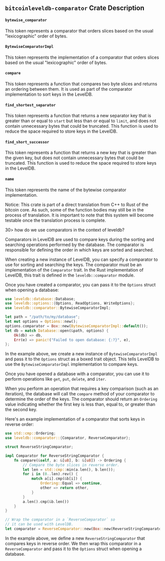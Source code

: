 ## `bitcoinleveldb-comparator` Crate Description

#### `bytewise_comparator`

This token represents a comparator that orders
slices based on the usual "lexicographic" order of
bytes.

#### `BytewiseComparatorImpl`

This token represents the implementation of
a comparator that orders slices based on the usual
"lexicographic" order of bytes.

#### `compare`

This token represents a function that compares two
byte slices and returns an ordering between
them. It is used as part of the comparator
implementation to sort keys in the LevelDB.

#### `find_shortest_separator`

This token represents a function that returns
a new separator key that is greater than or equal
to `start` but less than or equal to `limit`, and
does not contain unnecessary bytes that could be
truncated. This function is used to reduce the
space required to store keys in the LevelDB.

#### `find_short_successor`

This token represents a function that returns
a new key that is greater than the given key, but
does not contain unnecessary bytes that could be
truncated. This function is used to reduce the
space required to store keys in the LevelDB.

#### `name`

This token represents the name of the bytewise
comparator implementation.

Notice: This crate is part of a direct translation
from C++ to Rust of the bitcoin core. As such,
some of the function bodies may still be in the
process of translation. It is important to note
that this system will become testable once the
translation process is complete.

30> how do we use comparators in the context of
leveldb?

Comparators in LevelDB are used to compare keys
during the sorting and searching operations
performed by the database. The comparator is
responsible for defining the order in which keys
are sorted and searched.

When creating a new instance of LevelDB, you can
specify a comparator to use for sorting and
searching the keys. The comparator must be an
implementation of the `Comparator` trait. In the
Rust implementation of LevelDB, this trait is
defined in the `leveldb::comparator` module.

Once you have created a comparator, you can pass
it to the `Options` struct when opening
a database:

```rust
use leveldb::database::Database;
use leveldb::options::{Options, ReadOptions, WriteOptions};
use leveldb::comparator::BytewiseComparatorImpl;

let path = "/path/to/my/database";
let mut options = Options::new();
options.comparator = Box::new(BytewiseComparatorImpl::default());
let db = match Database::open(&path, options) {
    Ok(db) => db,
    Err(e) => panic!("Failed to open database: {:?}", e),
};
```

In the example above, we create a new instance of
`BytewiseComparatorImpl` and pass it to the
`Options` struct as a boxed trait object. This
tells LevelDB to use the `BytewiseComparatorImpl`
implementation to compare keys.

Once you have opened a database with a comparator,
you can use it to perform operations like `get`,
`put`, `delete`, and `iter`.

When you perform an operation that requires a key
comparison (such as an iteration), the database
will call the `compare` method of your comparator
to determine the order of the keys. The comparator
should return an `Ordering` value indicating
whether the first key is less than, equal to, or
greater than the second key.

Here's an example implementation of a comparator
that sorts keys in reverse order:

```rust
use std::cmp::Ordering;
use leveldb::comparator::{Comparator, ReverseComparator};

struct ReverseStringComparator;

impl Comparator for ReverseStringComparator {
    fn compare(&self, a: &[u8], b: &[u8]) -> Ordering {
        // Compare the byte slices in reverse order.
        let len = std::cmp::min(a.len(), b.len());
        for i in (0..len).rev() {
            match a[i].cmp(&b[i]) {
                Ordering::Equal => continue,
                other => return other,
            }
        }
        a.len().cmp(&b.len())
    }
}

// Wrap the comparator in a `ReverseComparator` so
// it can be used with LevelDB.
let comparator = ReverseComparator::new(Box::new(ReverseStringComparator));

```

In the example above, we define a new
`ReverseStringComparator` that compares keys in
reverse order. We then wrap this comparator in
a `ReverseComparator` and pass it to the `Options`
struct when opening a database.

